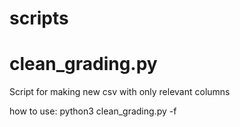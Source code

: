 # scripts

# clean_grading.py
<p> Script for making new csv with only relevant columns</p>
<p> how to use:	python3 clean_grading.py -f <filename.csv> </filename.csv> </p>